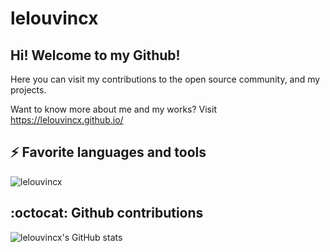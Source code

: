 # lelouvincx

## Hi! Welcome to my Github!

Here you can visit my contributions to the open source community, and my projects.

Want to know more about me and my works? Visit https://lelouvincx.github.io/

## ⚡ Favorite languages and tools

<img src="https://github-readme-stats.vercel.app/api/top-langs/?username=lelouvincx&hide=css,html,powershell,elm,php,javascript,jupyter-notebook&show_icons=true&count_private=true&theme=algolia&layout=compact" alt="lelouvincx" />

## :octocat: Github contributions

![lelouvincx's GitHub stats](https://github-readme-stats.vercel.app/api?username=lelouvincx&show_icons=true&theme=transparent)
